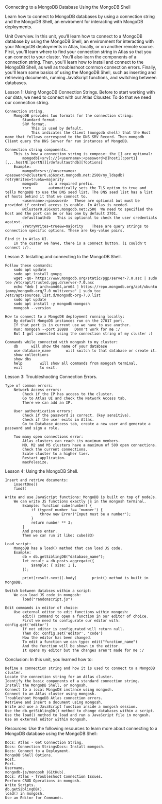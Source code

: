 Connecting to a MongoDB Database Using the MongoDB Shell

Learn how to connect to MongoDB databases by using a connection string and the MongoDB Shell, an enviroment for interacting with MongoDB deployments.

Unit Overview.
    In this unit, you'll learn how to connect to a MongoDB database by using the MongoDB Shell, an environment for interacting with your MongoDB deployments in Atlas, locally, or on another remote source. First, you'll learn where to find your connection string in Atlas so that you can connect to your cluster. You'll also learn the components of a connection string. Then, you'll learn how to install and connect to the MongoDB Shell, as well as troubleshoot common connection errors. Finally, you'll learn some basics of using the MongoDB Shell, such as inserting and retrieving documents, running JavaScript functions, and switching between databases.


Lesson 1: Using MongoDB Connection Strings.
    Before to start working with our data, we need to connect with our Atlas Clouster. To do that we need our connection string.

    Connection string.
        MongoDB provides two formats for the connection string:
            Standard format.
            SRV format.
                This is used by default.
                This indicates the Client (mongodb shell) that the Host name that follows correspond to the DNS SRV Record. Then mongodb Client query the DNS Server for run instances of MongoDB.

    Connection string components.
        This is how a connection string is compose: the [] are optional:
            mongodb[+srv]://[<username>:<password>@]host1[:port1][,...hostN[:portN]][/defaultauthdb][?options]
        Example:
            mangodb+srv://<username>:<password>@cluster0.a56xnxt.mongodb.net:2500/my_ldapdb?retryWrites=true&w=majority
            mongodb     is a required prefix.
            +srv        automatically sets the TLS option to true and tells MongoDB to use the DNS seed list. The DNS seed list has a list of hosts behind it that we connect to.
            <username>:<password>   These are optional but must be provided if control access is enable. In Atlas is needed.
            @cluster0.a56xnxt.mongodb.net:2500  We need to specified the host and the port can be or has one by default 2701.
            defaultauthdb   This is optional to check the user credentials against.
            ?retryWrites=true&w=majority    These are query strings to connection specific options. These are key-value pairs.

    Find it in Atlas UI.
        In the custer we have, there is a Connect button. (I couldn't connect :/).


Lesson 2: Installing and connecting to the MongoDB Shell.

    Follow these commands:
        sudo apt update
        sudo apt install gnupg
        wget -qO- https://www.mongodb.org/static/pgp/server-7.0.asc | sudo tee /etc/apt/trusted.gpg.d/server-7.0.asc
        echo "deb [ arch=amd64,arm64 ] https://repo.mongodb.org/apt/ubuntu jammy/mongodb-org/7.0 multiverse" | sudo tee /etc/apt/sources.list.d/mongodb-org-7.0.list
        sudo apt update
        sudo apt install -y mongodb-mongosh
        mongosh --version

    How to connect to a MongoDB deployment running locally:
        By default MongoDB instances run on the 27017 port.
        If that port is in current use we have to use another.
        Run: mongosh --port 28888   Donn't work for me :/
        But I got connected using the connection string of my cluster :)
    
    Commands while connected with mongosh to my cluster:
        db      will show the name of your database
        use database_name       will switch to that database or create it.
        show collections
        show dbs
        help        will show all commands from mongosh terminal.
        exit        to exit.


Lesson 3: Troubleshooting Connection Errors.

    Type of common errors:
        Network Access errors:
            Check if the IP has access to the cluster.
            Go to Atlas UI and check the Network Access tab.
            There we can add an IP.

        User authentication errors:
            Check if the password is correct. (key sensitive).
            Check if the user exits in Atlas.
            Go to Database Access tab, create a new user and generate a password and sign a role.

        Too many open connections error:
            Atlas clusters can reach its maximum members.
            M0, M2 and M5 clusters have a maximum of 500 open connections.
            Check the current connections.
            Scale cluster to a higher tier.
            Restart application.
            maxPolesize.


Lesson 4: Using the MongoDB Shell.

    Insert and retrive documents:
        insertOne()
        find()

    Write and use JavaScript functions: MongoDB is built on top of nodeJs.
        We can write JS functions exactly js in the mongosh terminal.
            Example: function cube(number) {
                if (typeof number !== 'number') {
                    throw new Error("Input must be a number");
                }
                return number ** 3;
            }
            And press enter.
            Then we can run it like: cube(83)
    
    Load script:
        MongoDB has a load() method that can load JS code.
        Example:
            db = db.getSiblingDB("database_name");
            let result = db.posts.aggregate({
                $sample: { size: 1 },
            });

            print(result.next().body)       print() method is built in MongoDB.

    Switch between databses within a script:
        We can load JS code in mongosh:
            load("randomscript.js")

    Edit commands in editor of choice:
        Use external editor to edit functions within mongosh:
            edit() command to open a function in our editor of choice.
            First we need to configurate our editor with: config.get('editor')
            If not editor is configurated will return null.
            Then do: config.set('editor', 'code')
            Now the editor has been changed.
            To edit a function we can type: edit("function_name")
            And the function will be shown in the editor.
            It opens my editor but the changes aren't made for me :/


Conclusion:
In this unit, you learned how to:

    Define a connection string and how it is used to connect to a MongoDB cluster.
    Locate the connection string for an Atlas cluster.
    Identify the basic components of a standard connection string.
    Install the MongoDB Shell, or mongosh.
    Connect to a local MongoDB instance using mongosh.
    Connect to an Atlas cluster using mongosh.
    Troubleshoot MongoDB Atlas connection errors.
    Retrieve and insert a document using mongosh.
    Write and use a JavaScript function inside a mongosh session.
    Use the db.getSiblingDb() method to change databases within a script.
    Use the load() method to load and run a JavaScript file in mongosh.
    Use an external editor within mongosh.
    
Resources:
    Use the following resources to learn more about connecting to a MongoDB database using the MongoDB Shell:

    Docs: Atlas - Get Connection String.
    Docs: Connection StringsDocs: Install mongosh.
    Docs: Connect to a Deployment.
    MongoDB Shell Options.
    Host.
    Port.
    Username.
    mongodb-js/mongosh (GitHub).
    Docs: Atlas - Troubleshoot Connection Issues.
    Perform CRUD Operations in mongosh.
    Write Scripts.
    db.getSiblingDB().
    load() in mongosh.
    Use an Editor for Commands.